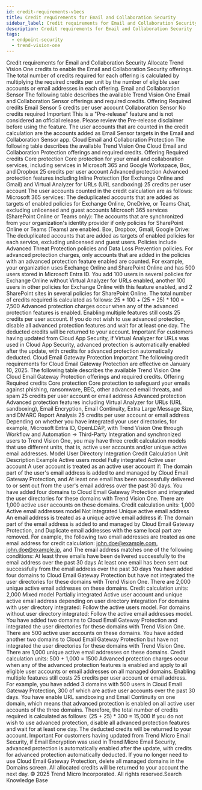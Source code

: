 ```yaml
---
id: credit-requirements-v1ecs
title: Credit requirements for Email and Collaboration Security
sidebar_label: Credit requirements for Email and Collaboration Security
description: Credit requirements for Email and Collaboration Security
tags:
  - endpoint-security
  - trend-vision-one
---
```


 Credit requirements for Email and Collaboration Security Allocate Trend Vision One credits to enable the Email and Collaboration Security offerings. The total number of credits required for each offering is calculated by multiplying the required credits per unit by the number of eligible user accounts or email addresses in each offering. Email and Collaboration Sensor The following table describes the available Trend Vision One Email and Collaboration Sensor offerings and required credits. Offering Required credits Email Sensor 5 credits per user account Collaboration Sensor No credits required Important This is a "Pre-release" feature and is not considered an official release. Please review the Pre-release disclaimer before using the feature. The user accounts that are counted in the credit calculation are the accounts added as Email Sensor targets in the Email and Collaboration Sensor app. Cloud Email and Collaboration Protection The following table describes the available Trend Vision One Cloud Email and Collaboration Protection offerings and required credits. Offering Required credits Core protection Core protection for your email and collaboration services, including services in Microsoft 365 and Google Workspace, Box, and Dropbox 25 credits per user account Advanced protection Advanced protection features including Inline Protection (for Exchange Online and Gmail) and Virtual Analyzer for URLs (URL sandboxing) 25 credits per user account The user accounts counted in the credit calculation are as follows: Microsoft 365 services: The deduplicated accounts that are added as targets of enabled policies for Exchange Online, OneDrive, or Teams Chat, excluding unlicensed and guest accounts Microsoft 365 services (SharePoint Online or Teams only): The accounts that are synchronized from your organization's identity provider if only policies for SharePoint Online or Teams (Teams) are enabled. Box, Dropbox, Gmail, Google Drive: The deduplicated accounts that are added as targets of enabled policies for each service, excluding unlicensed and guest users. Policies include Advanced Threat Protection policies and Data Loss Prevention policies. For advanced protection charges, only accounts that are added in the policies with an advanced protection feature enabled are counted. For example, your organization uses Exchange Online and SharePoint Online and has 500 users stored in Microsoft Entra ID. You add 100 users in several policies for Exchange Online without Virtual Analyzer for URLs enabled, another 100 users in other policies for Exchange Online with this feature enabled, and 2 SharePoint sites in several policies for SharePoint Online. The total number of credits required is calculated as follows: 25 * 100 + (25 + 25) * 100 = 7,500 Advanced protection charges occur when any of the advanced protection features is enabled. Enabling multiple features still costs 25 credits per user account. If you do not wish to use advanced protection, disable all advanced protection features and wait for at least one day. The deducted credits will be returned to your account. Important For customers having updated from Cloud App Security, if Virtual Analyzer for URLs was used in Cloud App Security, advanced protection is automatically enabled after the update, with credits for advanced protection automatically deducted. Cloud Email Gateway Protection Important The following credit requirements for Cloud Email Gateway Protection are effective on January 10, 2025. The following table describes the available Trend Vision One Cloud Email Gateway Protection offerings and required credits. Offering Required credits Core protection Core protection to safeguard your emails against phishing, ransomware, BEC, other advanced email threats, and spam 25 credits per user account or email address Advanced protection Advanced protection features including Virtual Analyzer for URLs (URL sandboxing), Email Encryption, Email Continuity, Extra Large Message Size, and DMARC Report Analysis 25 credits per user account or email address Depending on whether you have integrated your user directories, for example, Microsoft Entra ID, OpenLDAP, with Trend Vision One through Workflow and Automation → Third-Party Integration and synchronized users to Trend Vision One, you may have three credit calculation models that use different units, that is, active user accounts and/or unique active email addresses. Model User Directory Integration Credit Calculation Unit Description Example Active users model Fully integrated Active user account A user account is treated as an active user account if: The domain part of the user's email address is added to and managed by Cloud Email Gateway Protection, and At least one email has been successfully delivered to or sent out from the user's email address over the past 30 days. You have added four domains to Cloud Email Gateway Protection and integrated the user directories for these domains with Trend Vision One. There are 1,000 active user accounts on these domains. Credit calculation units: 1,000 Active email addresses model Not integrated Unique active email address An email address is treated as a unique active email address if: The domain part of the email address is added to and managed by Cloud Email Gateway Protection, and Duplicate email addresses with the same local part are removed. For example, the following two email addresses are treated as one email address for credit calculation: john.doe@example.com, john.doe@example.jp, and The email address matches one of the following conditions: At least three emails have been delivered successfully to the email address over the past 30 days At least one email has been sent out successfully from the email address over the past 30 days You have added four domains to Cloud Email Gateway Protection but have not integrated the user directories for these domains with Trend Vision One. There are 2,000 unique active email addresses on these domains. Credit calculation units: 2,000 Mixed model Partially integrated Active user account and unique active email address depending on user directory integration For domains with user directory integrated: Follow the active users model. For domains without user directory integrated: Follow the active email addresses model. You have added two domains to Cloud Email Gateway Protection and integrated the user directories for these domains with Trend Vision One. There are 500 active user accounts on these domains. You have added another two domains to Cloud Email Gateway Protection but have not integrated the user directories for these domains with Trend Vision One. There are 1,000 unique active email addresses on these domains. Credit calculation units: 500 + 1,000 = 1500 Advanced protection charges occur when any of the advanced protection features is enabled and apply to all eligible user accounts or email addresses on all managed domains. Enabling multiple features still costs 25 credits per user account or email address. For example, you have added 3 domains with 500 users in Cloud Email Gateway Protection, 300 of which are active user accounts over the past 30 days. You have enable URL sandboxing and Email Continuity on one domain, which means that advanced protection is enabled on all active user accounts of the three domains. Therefore, the total number of credits required is calculated as follows: (25 + 25) * 300 = 15,000 If you do not wish to use advanced protection, disable all advanced protection features and wait for at least one day. The deducted credits will be returned to your account. Important For customers having updated from Trend Micro Email Security, if Email Encryption was used in Trend Micro Email Security, advanced protection is automatically enabled after the update, with credits for advanced protection automatically deducted. If you no longer need to use Cloud Email Gateway Protection, delete all managed domains in the Domains screen. All allocated credits will be returned to your account the next day. © 2025 Trend Micro Incorporated. All rights reserved.Search Knowledge Base